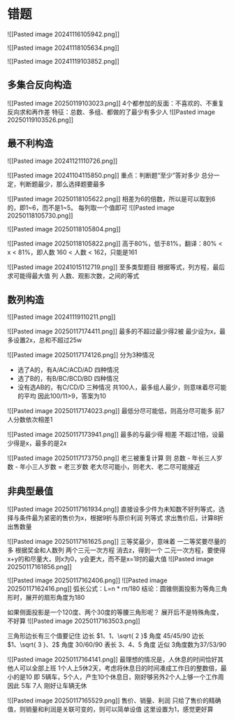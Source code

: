 
# 错题

![[Pasted image 20241116105942.png]]

![[Pasted image 20241118105634.png]]

![[Pasted image 20241119103852.png]]

## 多集合反向构造


![[Pasted image 20250119103023.png]]
4个都参加的反面：不喜欢的、不重复
反向求和再作差
特征：总数、多组、都做的了最少有多少人
![[Pasted image 20250119103526.png]]
## 最不利构造

![[Pasted image 20241121110726.png]]

![[Pasted image 20241104115850.png]]
重点：判断题“至少”答对多少
总分一定，判断题最少，那么选择题要最多

![[Pasted image 20250118105622.png]]
相差为6的倍数，所以是可以取到6的，即1~6，而不是1~5。
每列取一个值即可
![[Pasted image 20250118105730.png]]

![[Pasted image 20250118105804.png]]

![[Pasted image 20250118105822.png]]
高于80%，低于81%，翻译：80% \< x < 81%，即人数 160 < 人数 < 162，只能是161

![[Pasted image 20241015112719.png]]
至多类型题目
根据等式，列方程，最后求可能得最大值
列 人数、观影次数，之间的等式

## 数列构造

![[Pasted image 20241119110211.png]]

![[Pasted image 20250117174411.png]]
最多的不超过最少得2被
最少设为x，最多设置2x，总和不超过25w

![[Pasted image 20250117174126.png]]
分为3种情况
- 选了A的，有A/AC/ACD/AD 四种情况
- 选了B的，有B/BC/BCD/BD 四种情况
- 没有选AB的，有C/CD/D 三种情况
共100人，最多组人最少，则意味着尽可能的平均
因此100/11>9，答案为10

![[Pasted image 20250117174023.png]]
最低分尽可能低，则高分尽可能多
前7人分数依次相差1

![[Pasted image 20250117173941.png]]
最多的与最少得 相差 不超过1倍，设最少得是x，最多的是2x

![[Pasted image 20250117173750.png]]
老三被重复计算
则 总数 - 年长三人岁数 - 年小三人岁数 = 老三岁数
老大尽可能小，则老大、老二尽可能接近
## 非典型最值
![[Pasted image 20250117161934.png]]
直接设多少件为未知数不好列等式，选择与条件最为紧密的售价为x，根据9折与原价利润 列等式
求出售价后，计算8折出售数量

![[Pasted image 20250117161625.png]]
三等奖最少，意味着 一二等奖要尽量的多
根据奖金和人数列 两个三元一次方程
消去z，得到一个 二元一次方程，要使得x+y的和尽量大，则x为0，y会更大，而不是x=1时的最大值
![[Pasted image 20250117161856.png]]

![[Pasted image 20250117162406.png]]
![[Pasted image 20250117162416.png]]
弧长公式：L=n \* rπ/180
结论：圆锥侧面投影为等角三角形时，展开的扇形角度为180

如果侧面投影是一个120度、两个30度的等腰三角形呢？
展开后不是特殊角度，不好算
![[Pasted image 20250117163503.png]]

三角形边长有三个值要记住
边长 $1、1、\sqrt{ 2 }$  角度 45/45/90
边长 $1、\sqrt{ 3 }、2$  角度 30/60/90
表长 $3、4、5$     角度 近似 3角度数为37/53/90

![[Pasted image 20250117164141.png]]
最理想的情况是，人休息的时间恰好其他人可以全部上班
1个人上5休2天，考虑将休息日的时间凑成工作日的整数倍，最小的是10
即 5辆车，5个人，产生10个休息日，刚好够另外2个人上够一个工作周
因此 5车 7人 刚好让车辆无休

![[Pasted image 20250117165529.png]]
售价、销量、利润
只给了售价的精确值，则销量和利润是关联可变的，则可以简单设值
这里设置为1，感觉更好算

